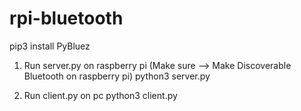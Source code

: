 # rpi-bluetooth

pip3 install PyBluez


1) Run server.py on raspberry pi (Make sure --> Make Discoverable Bluetooth on raspberry pi)
python3 server.py

2) Run client.py on pc
python3 client.py

